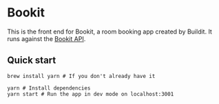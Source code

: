 # Bookit

This is the front end for Bookit, a room booking app created by Buildit. It runs against the [Bookit API](https://github.com/buildit/bookit-api).


## Quick start

```
brew install yarn # If you don't already have it

yarn # Install dependencies
yarn start # Run the app in dev mode on localhost:3001
```

